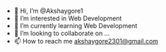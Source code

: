 - 👋 Hi, I’m @Akshaygore1
- 👀 I’m interested in Web Development 
- 🌱 I’m currently learning Web Development
- 💞️ I’m looking to collaborate on ...
- 📫 How to reach me akshaygore2301@gmail.com

<!---
Akshaygore1/Akshaygore1 is a ✨ special ✨ repository because its `README.md` (this file) appears on your GitHub profile.
You can click the Preview link to take a look at your changes.
--->
